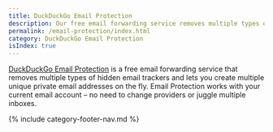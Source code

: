 ```yaml
---
title: DuckDuckGo Email Protection
description: Our free email forwarding service removes multiple types of hidden trackers and lets you hide your personal email address online.
permalink: /email-protection/index.html
category: DuckDuckGo Email Protection
isIndex: true
---
```


[DuckDuckGo Email Protection](https://duckduckgo.com/email) is a free email forwarding service that removes multiple types of hidden email trackers and lets you create multiple unique private email addresses on the fly. Email Protection works with your current email account – no need to change providers or juggle multiple inboxes.

{% include category-footer-nav.md %}
